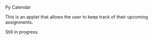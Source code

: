 Py Calendar

This is an applet that allows the user to keep track of their upcoming assignments.

Still in progress.
